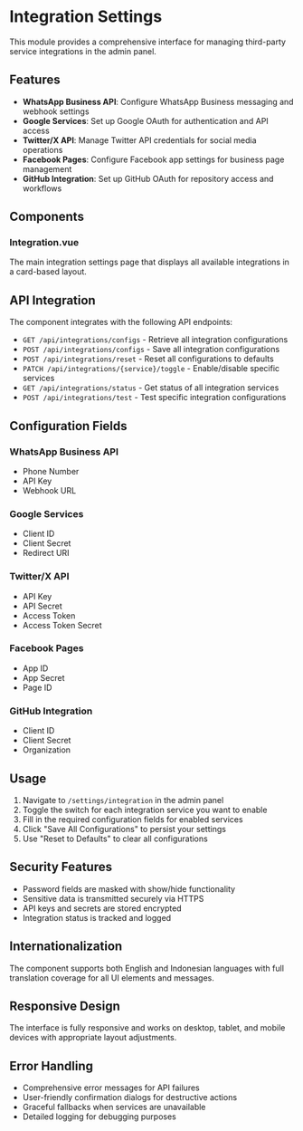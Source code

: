 # Integration Settings

This module provides a comprehensive interface for managing third-party service integrations in the admin panel.

## Features

- **WhatsApp Business API**: Configure WhatsApp Business messaging and webhook settings
- **Google Services**: Set up Google OAuth for authentication and API access
- **Twitter/X API**: Manage Twitter API credentials for social media operations
- **Facebook Pages**: Configure Facebook app settings for business page management
- **GitHub Integration**: Set up GitHub OAuth for repository access and workflows

## Components

### Integration.vue

The main integration settings page that displays all available integrations in a card-based layout.

## API Integration

The component integrates with the following API endpoints:

- `GET /api/integrations/configs` - Retrieve all integration configurations
- `POST /api/integrations/configs` - Save all integration configurations
- `POST /api/integrations/reset` - Reset all configurations to defaults
- `PATCH /api/integrations/{service}/toggle` - Enable/disable specific services
- `GET /api/integrations/status` - Get status of all integration services
- `POST /api/integrations/test` - Test specific integration configurations

## Configuration Fields

### WhatsApp Business API

- Phone Number
- API Key
- Webhook URL

### Google Services

- Client ID
- Client Secret
- Redirect URI

### Twitter/X API

- API Key
- API Secret
- Access Token
- Access Token Secret

### Facebook Pages

- App ID
- App Secret
- Page ID

### GitHub Integration

- Client ID
- Client Secret
- Organization

## Usage

1. Navigate to `/settings/integration` in the admin panel
2. Toggle the switch for each integration service you want to enable
3. Fill in the required configuration fields for enabled services
4. Click "Save All Configurations" to persist your settings
5. Use "Reset to Defaults" to clear all configurations

## Security Features

- Password fields are masked with show/hide functionality
- Sensitive data is transmitted securely via HTTPS
- API keys and secrets are stored encrypted
- Integration status is tracked and logged

## Internationalization

The component supports both English and Indonesian languages with full translation coverage for all UI elements and messages.

## Responsive Design

The interface is fully responsive and works on desktop, tablet, and mobile devices with appropriate layout adjustments.

## Error Handling

- Comprehensive error messages for API failures
- User-friendly confirmation dialogs for destructive actions
- Graceful fallbacks when services are unavailable
- Detailed logging for debugging purposes
